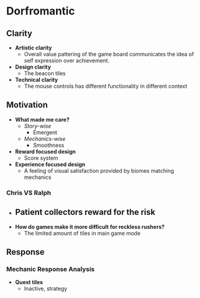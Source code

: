 # Dorfromantic
## Clarity
- **Artistic clarity**
	- Overall value pattering of the game board communicates the idea of self expression over achievement.
- **Design clarity**
	- The beacon tiles
- **Technical clarity**
	- The mouse controls has different functionality in different context
## Motivation
- **What made me care?**
	- *Story-wise*
		- Emergent
	- *Mechanics-wise*
		- Smoothness
- **Reward focused design**
	- Score system
- **Experience focused design**
	- A feeling of visual satisfaction provided by biomes matching mechanics 
### Chris VS Ralph
- **Patient collectors reward for the risk**
	- 
- **How do games make it more difficult for reckless rushers?**
	- The limited amount of tiles in main game mode

## Response
### Mechanic Response Analysis 
- **Quest tiles**
	- Inactive, strategy 